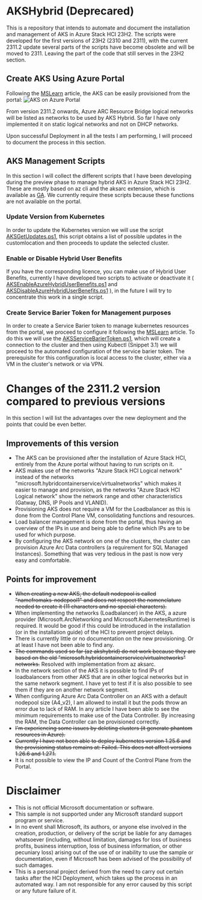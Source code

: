 # AKSHybrid (Deprecared)
This is a repository that intends to automate and document the installation and management of AKS in Azure Stack HCI 23H2.
The scripts were developed for the first versions of 23H2 (2310 and 2311), with the current 2311.2 update several parts of the scripts have become obsolete and will be moved to 2311. 
Leaving the part of the code that still serves in the 23H2 section.


## Create AKS Using Azure Portal
Following the [MSLearn](https://learn.microsoft.com/en-us/azure/aks/hybrid/aks-create-clusters-portal) article, the AKS can be easily provisioned from the portal: 
![AKS on Azure Portal](https://learn.microsoft.com/en-us/azure/aks/hybrid/media/aks-create-clusters-portal/cluster-portal.png) 

From version 2311.2 onwards, Azure ARC Resource Bridge logical networks will be listed as networks to be used by AKS Hybrid.
So far I have only implemented it on static logical networks and not on DHCP networks.

Upon successful Deployment in all the tests I am performing, I will proceed to document the process in this section. 

## AKS Management Scripts
In this section I will collect the different scripts that I have been developing during the preview phase to manage hybrid AKS in Azure Stack HCI 23H2.
These are mostly based on az cli and the aksarc extension, which is available as [GA](https://learn.microsoft.com/en-us/cli/azure/aksarc?view=azure-cli-latest).
We currently require these scripts because these functions are not available on the portal. 
### Update Version from Kubernetes
In order to update the Kubernetes version we will use the script [AKSGetUpdates.ps1](Script/23H2/AKSGetUpdates.ps1), this script obtains a list of possible updates in the customlocation and then proceeds to update the selected cluster. 
### Enable or Disable Hybrid User Benefits
If you have the corresponding licence, you can make use of Hybrid User Benefits, currently I have developed two scripts to activate or deactivate it ( [AKSEnableAzureHybridUserBenefits.ps1](Script/23H2/AKSEnableAzureHybridUserBenefits.ps1) and [AKSDisableAzureHybridUserBenefits.ps1](Script/23H2/AKSDisableAzureHybridUserBenefits.ps1) ), in the future I will try to concentrate this work in a single script. 
### Create Service Barier Token for Management purposes 
In order to create a Service Barier token to manage kubernetes resources from the portal, we proceed to configure it following the [MSLearn](https://learn.microsoft.com/en-us/azure/azure-arc/kubernetes/cluster-connect?tabs=azure-cli%2Cagent-version#service-account-token-authentication-option) article.
To do this we will use the [AKSServiceBarierToken.ps1](Script/23H2/AKSServiceBarierToken.ps1), which will create a connection to the cluster and then using Kubectl (Snippet 3.1) we will proceed to the automated configuration of the service barier token.
The prerequisite for this configuration is local access to the cluster, either via a VM in the cluster's network or via VPN.

# Changes of the 2311.2 version compared to previous versions
In this section I will list the advantages over the new deployment and the points that could be even better.
## Improvements of this version
- The AKS can be provisioned after the installation of Azure Stack HCI, entirely from the Azure portal without having to run scripts on it. 
- AKS makes use of the networks "Azure Stack HCI Logical network" instead of the networks "microsoft.hybridcontainerservice/virtualnetworks" which makes it easier to manage and provision, as the networks "Azure Stack HCI Logical network" show the network range and other characteristics (Gatway, DNS, IP Pools and VLANID).
- Provisioning AKS does not require a VM for the Loadbalancer as this is done from the Control Plane VM, consolidating functions and resources. 
- Load balancer management is done from the portal, thus having an overview of the IPs in use and being able to define which IPs are to be used for which purpose.
- By configuring the AKS network on one of the clusters, the cluster can provision Azure Arc Data controllers (a requirement for SQL Managed Instances). Something that was very tedious in the past is now very easy and comfortable. 
## Points for improvement 
- ~~When creating a new AKS, the default nodepool is called "namefromaks-nodepool1" and does not respect the nomenclature needed to create it (11 characters and no special characters).~~
- When implementing the networks (Loadbalancer) in the AKS, a azure provider (Microsoft.ArcNetworking and Microsoft.KubernetesRuntime) is required. It would be good if this could be introduced in the installation (or in the installation guide) of the HCI to prevent project delays.
- There is currently little or no documentation on the new provisioning. Or at least I have not been able to find any. 
- ~~The commands used so far (az akshybrid) do not work because they are based on the old "microsoft.hybridcontainerservice/virtualnetworks" networks.~~ Resolved with implementation from az aksarc.
- In the network section of the AKS it is possible to find IPs of loadbalancers from other AKS that are in other logical networks but in the same network segment. I have yet to test if it is also possible to see them if they are on another network segment.
- When configuring Azure Arc Data Controller on an AKS with a default nodepool size (A4_v2), I am allowed to install it but the pods throw an error due to lack of RAM. In any article I have been able to see the minimum requirements to make use of the Data Controller. By increasing the RAM, the Data Controller can be provisioned correctly. 
- ~~I'm experiencing some issues by deleting clusters (it generate phantom resources in Azure).~~
- ~~Currently I have not been able to deploy kubernetes version 1.25.6 and the provisioning status remains at: Failed. This does not affect versions 1.26.6 and 1.27.1.~~
- It is not possible to view the IP and Count of the Control Plane from the Portal.
# Disclaimer 
- This is not official Microsoft documentation or software.
- This sample is not supported under any Microsoft standard support program or service.
- In no event shall Microsoft, its authors, or anyone else involved in the creation, production, or delivery of the script be liable for any damages whatsoever (including, without limitation, damages for loss of business profits, business interruption, loss of business information, or other pecuniary loss) arising out of the use of or inability to use the sample or documentation, even if Microsoft has been advised of the possibility of such damages.
- This is a personal project derived from the need to carry out certain tasks after the HCI Deployment, which takes up the process in an automated way. I am not responsible for any error caused by this script or any future failure of it.

